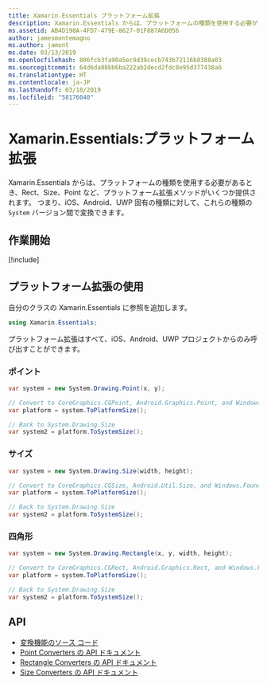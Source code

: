 ```yaml
---
title: Xamarin.Essentials プラットフォーム拡張
description: Xamarin.Essentials からは、プラットフォームの種類を使用する必要があるとき、Rect、Size、Point など、プラットフォーム拡張メソッドがいくつか提供されます。
ms.assetid: AB4D198A-4FD7-479E-8627-01F887A6D056
author: jamesmontemagno
ms.author: jamont
ms.date: 03/13/2019
ms.openlocfilehash: 806fcb3fa90a5ec9d39cecb743b72116b8388a03
ms.sourcegitcommit: 64d6da88bb6ba222ab2decd2fdc8e95d377438a6
ms.translationtype: HT
ms.contentlocale: ja-JP
ms.lasthandoff: 03/18/2019
ms.locfileid: "58176040"
---
```

# <a name="xamarinessentials-platform-extensions"></a>Xamarin.Essentials:プラットフォーム拡張

Xamarin.Essentials からは、プラットフォームの種類を使用する必要があるとき、Rect、Size、Point など、プラットフォーム拡張メソッドがいくつか提供されます。 つまり、iOS、Android、UWP 固有の種類に対して、これらの種類の `System` バージョン間で変換できます。 

## <a name="get-started"></a>作業開始

[!include[](~/essentials/includes/get-started.md)]

## <a name="using-platform-extensions"></a>プラットフォーム拡張の使用

自分のクラスの Xamarin.Essentials に参照を追加します。

```csharp
using Xamarin.Essentials;
```

プラットフォーム拡張はすべて、iOS、Android、UWP プロジェクトからのみ呼び出すことができます。

### <a name="point"></a>ポイント

```csharp
var system = new System.Drawing.Point(x, y);

// Convert to CoreGraphics.CGPoint, Android.Graphics.Point, and Windows.Foundation.Point
var platform = system.ToPlatformSize();

// Back to System.Drawing.Size
var system2 = platform.ToSystemSize();
```

### <a name="size"></a>サイズ

```csharp
var system = new System.Drawing.Size(width, height);

// Convert to CoreGraphics.CGSize, Android.Util.Size, and Windows.Foundation.Size
var platform = system.ToPlatformSize();

// Back to System.Drawing.Size
var system2 = platform.ToSystemSize();
```

### <a name="rectangle"></a>四角形

```csharp
var system = new System.Drawing.Rectangle(x, y, width, height);

// Convert to CoreGraphics.CGRect, Android.Graphics.Rect, and Windows.Foundation.Rect
var platform = system.ToPlatformSize();

// Back to System.Drawing.Size
var system2 = platform.ToSystemSize();
```

## <a name="api"></a>API

- [変換機能のソース コード](https://github.com/xamarin/Essentials/tree/master/Xamarin.Essentials/Types/PlatformExtensions)
- [Point Converters の API ドキュメント](xref:Xamarin.Essentials.PointConverters)
- [Rectangle Converters の API ドキュメント](xref:Xamarin.Essentials.RectangleConverters)
- [Size Converters の API ドキュメント](xref:Xamarin.Essentials.SizeConverters)
